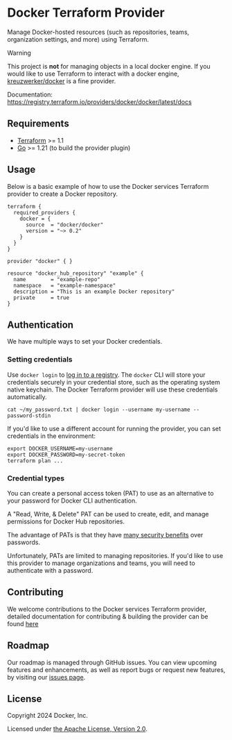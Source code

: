 # Docker Terraform Provider

Manage Docker-hosted resources (such as repositories,
teams, organization settings, and more) using Terraform.

> [!WARNING]
> This project is **not** for managing objects in a local docker engine. If you would like to use Terraform to interact with a docker engine, [kreuzwerker/docker](https://registry.terraform.io/providers/kreuzwerker/docker/latest) is a fine provider.

Documentation: https://registry.terraform.io/providers/docker/docker/latest/docs

## Requirements

- [Terraform](https://developer.hashicorp.com/terraform/downloads) >= 1.1
- [Go](https://golang.org/doc/install) >= 1.21 (to build the provider plugin)

## Usage

Below is a basic example of how to use the Docker services Terraform provider to create a Docker repository. 

```hcl
terraform {
  required_providers {
    docker = {
      source  = "docker/docker"
      version = "~> 0.2"
    }
  }
}

provider "docker" { }

resource "docker_hub_repository" "example" {
  name        = "example-repo"
  namespace   = "example-namespace"
  description = "This is an example Docker repository"
  private     = true
}
```

## Authentication

We have multiple ways to set your Docker credentials.

### Setting credentials

Use `docker login` to [log in to a
registry](https://docs.docker.com/reference/cli/docker/login/). The `docker` CLI
will store your credentials securely in your credential store, such as the
operating system native keychain. The Docker Terraform provider will
use these credentials automatically.

```
cat ~/my_password.txt | docker login --username my-username --password-stdin
```

If you'd like to use a different account for running the provider,
you can set credentials in the environment:

```
export DOCKER_USERNAME=my-username
export DOCKER_PASSWORD=my-secret-token
terraform plan ...
```

### Credential types

You can create a personal access token (PAT) to use as an alternative to your
password for Docker CLI authentication.

A "Read, Write, & Delete" PAT can be used to create, edit, and 
manage permissions for Docker Hub repositories.

The advantage of PATs is that they have [many security
benefits](https://docs.docker.com/security/for-developers/access-tokens/) over
passwords.

Unfortunately, PATs are limited to managing repositories. If you'd like to use
this provider to manage organizations and teams, you will need to authenticate
with a password.

## Contributing

We welcome contributions to the Docker services Terraform provider, detailed documentation for contributing & building the provider can be found [here](https://github.com/docker/terraform-provider-docker/blob/main/CONTRIBUTING.md)

## Roadmap

Our roadmap is managed through GitHub issues. You can view upcoming features and enhancements, as well as report bugs or request new features, by visiting our [issues page](https://github.com/docker/terraform-provider-docker/issues?q=sort%3Aupdated-desc+is%3Aissue+is%3Aopen).

## License

Copyright 2024 Docker, Inc.

Licensed under [the Apache License, Version 2.0](LICENSE).
